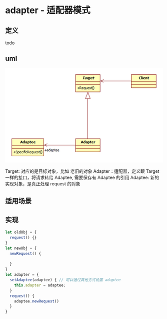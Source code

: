 # adapter - 适配器模式

## 定义
todo
## uml

![uml](./adapter.png)

Target: 对应的是目标对象，比如 老旧的对象
Adapter：适配器，定义跟 Target 一样的接口，将请求转给 Adaptee, 需要保存有 Adaptee 的引用
Adaptee: 新的实现对象，是真正处理 request 的对象

## 适用场景

## 实现

```javascript
let oldObj = { 
  request() {}
}
let newObj = {
  newRequest() {

  }
}
let adapter = {
  setAdaptee(adaptee) { // 可以通过其他方式设置 adaptee
    this.adapter = adaptee;
  }
  request() {
    adaptee.newRequest()
  }
}
```
